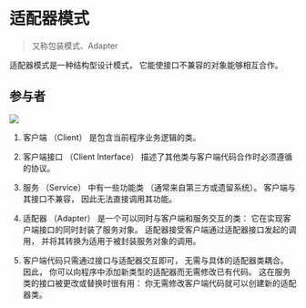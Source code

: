 #  适配器模式

> 又称包装模式、Adapter

适配器模式是一种结构型设计模式， 它能使接口不兼容的对象能够相互合作。

## 参与者

![](https://refactoringguru.cn/images/patterns/diagrams/adapter/structure-object-adapter-indexed-2x.png)

1. 客户端 （Client） 是包含当前程序业务逻辑的类。

2. 客户端接口 （Client Interface） 描述了其他类与客户端代码合作时必须遵循的协议。

3. 服务 （Service） 中有一些功能类 （通常来自第三方或遗留系统）。 客户端与其接口不兼容， 因此无法直接调用其功能。

4. 适配器 （Adapter） 是一个可以同时与客户端和服务交互的类： 它在实现客户端接口的同时封装了服务对象。 适配器接受客户端通过适配器接口发起的调用， 并将其转换为适用于被封装服务对象的调用。

5. 客户端代码只需通过接口与适配器交互即可， 无需与具体的适配器类耦合。 因此， 你可以向程序中添加新类型的适配器而无需修改已有代码。 这在服务类的接口被更改或替换时很有用： 你无需修改客户端代码就可以创建新的适配器类。

